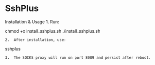 # SshPlus


Installation & Usage
	1.	Run:

chmod +x install_sshplus.sh
./install_sshplus.sh


	2.	After installation, use:

sshplus


	3.	The SOCKS proxy will run on port 8089 and persist after reboot.
